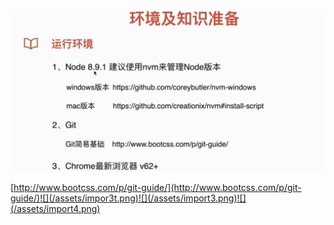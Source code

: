 ![](/assets/impor1t.png)

[http://www.bootcss.com/p/git-guide/](http://www.bootcss.com/p/git-guide/)![](/assets/impor3t.png)![](/assets/import3.png)![](/assets/import4.png)

